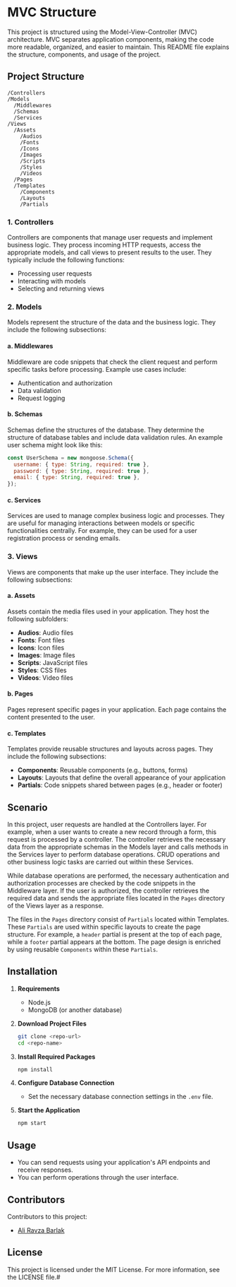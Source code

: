 # MVC Structure

This project is structured using the Model-View-Controller (MVC) architecture. MVC separates application components, making the code more readable, organized, and easier to maintain. This README file explains the structure, components, and usage of the project.

## Project Structure
```plaintext
/Controllers
/Models
  /Middlewares
  /Schemas
  /Services
/Views
  /Assets
    /Audios
    /Fonts
    /Icons
    /Images
    /Scripts
    /Styles
    /Videos
  /Pages
  /Templates
    /Components
    /Layouts
    /Partials
```

### 1. Controllers
Controllers are components that manage user requests and implement business logic. They process incoming HTTP requests, access the appropriate models, and call views to present results to the user. They typically include the following functions:
- Processing user requests
- Interacting with models
- Selecting and returning views

### 2. Models
Models represent the structure of the data and the business logic. They include the following subsections:

#### a. Middlewares
Middleware are code snippets that check the client request and perform specific tasks before processing. Example use cases include:
- Authentication and authorization
- Data validation
- Request logging

#### b. Schemas
Schemas define the structures of the database. They determine the structure of database tables and include data validation rules. An example user schema might look like this:

```javascript
const UserSchema = new mongoose.Schema({
  username: { type: String, required: true },
  password: { type: String, required: true },
  email: { type: String, required: true },
});
```

#### c. Services
Services are used to manage complex business logic and processes. They are useful for managing interactions between models or specific functionalities centrally. For example, they can be used for a user registration process or sending emails.

### 3. Views
Views are components that make up the user interface. They include the following subsections:

#### a. Assets
Assets contain the media files used in your application. They host the following subfolders:
- **Audios**: Audio files
- **Fonts**: Font files
- **Icons**: Icon files
- **Images**: Image files
- **Scripts**: JavaScript files
- **Styles**: CSS files
- **Videos**: Video files

#### b. Pages
Pages represent specific pages in your application. Each page contains the content presented to the user.

#### c. Templates
Templates provide reusable structures and layouts across pages. They include the following subsections:
- **Components**: Reusable components (e.g., buttons, forms)
- **Layouts**: Layouts that define the overall appearance of your application
- **Partials**: Code snippets shared between pages (e.g., header or footer)

## Scenario

In this project, user requests are handled at the Controllers layer. For example, when a user wants to create a new record through a form, this request is processed by a controller. The controller retrieves the necessary data from the appropriate schemas in the Models layer and calls methods in the Services layer to perform database operations. CRUD operations and other business logic tasks are carried out within these Services.

While database operations are performed, the necessary authentication and authorization processes are checked by the code snippets in the Middleware layer. If the user is authorized, the controller retrieves the required data and sends the appropriate files located in the `Pages` directory of the Views layer as a response.

The files in the `Pages` directory consist of `Partials` located within Templates. These `Partials` are used within specific layouts to create the page structure. For example, a `header` partial is present at the top of each page, while a `footer` partial appears at the bottom. The page design is enriched by using reusable `Components` within these `Partials`.

## Installation

1. **Requirements**
   - Node.js
   - MongoDB (or another database)

2. **Download Project Files**
   ```bash
   git clone <repo-url>
   cd <repo-name>
   ```

3. **Install Required Packages**
   ```bash
   npm install
   ```

4. **Configure Database Connection**
   - Set the necessary database connection settings in the `.env` file.

5. **Start the Application**
   ```bash
   npm start
   ```

## Usage

- You can send requests using your application's API endpoints and receive responses.
- You can perform operations through the user interface.

## Contributors

Contributors to this project:
- [Ali Ravza Barlak](https://barlak.com.tr)

## License

This project is licensed under the MIT License. For more information, see the LICENSE file.#
